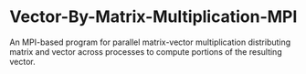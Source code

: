 # Vector-By-Matrix-Multiplication-MPI
An MPI-based program for parallel matrix-vector multiplication distributing matrix and vector across processes to compute portions of the resulting vector.
